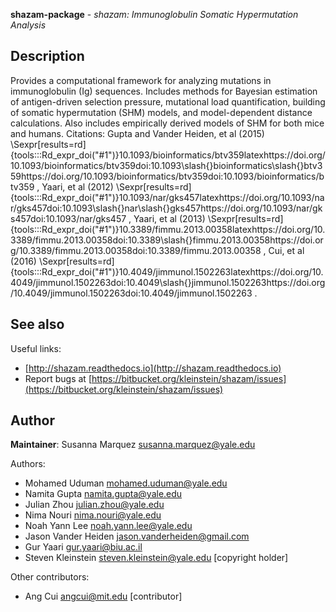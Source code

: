 **shazam-package** - *shazam: Immunoglobulin Somatic Hypermutation Analysis*

Description
--------------------

Provides a computational framework for analyzing mutations in immunoglobulin (Ig) sequences. Includes methods for Bayesian estimation of antigen-driven selection pressure, mutational load quantification, building of somatic hypermutation (SHM) models, and model-dependent distance calculations. Also includes empirically derived models of SHM for both mice and humans. Citations: Gupta and Vander Heiden, et al (2015) \Sexpr[results=rd]{tools:::Rd_expr_doi("#1")}10.1093/bioinformatics/btv359latexhttps://doi.org/10.1093/bioinformatics/btv359doi:10.1093\slash{}bioinformatics\slash{}btv359https://doi.org/10.1093/bioinformatics/btv359doi:10.1093/bioinformatics/btv359
, Yaari, et al (2012) \Sexpr[results=rd]{tools:::Rd_expr_doi("#1")}10.1093/nar/gks457latexhttps://doi.org/10.1093/nar/gks457doi:10.1093\slash{}nar\slash{}gks457https://doi.org/10.1093/nar/gks457doi:10.1093/nar/gks457
, Yaari, et al (2013) \Sexpr[results=rd]{tools:::Rd_expr_doi("#1")}10.3389/fimmu.2013.00358latexhttps://doi.org/10.3389/fimmu.2013.00358doi:10.3389\slash{}fimmu.2013.00358https://doi.org/10.3389/fimmu.2013.00358doi:10.3389/fimmu.2013.00358
, Cui, et al (2016) \Sexpr[results=rd]{tools:::Rd_expr_doi("#1")}10.4049/jimmunol.1502263latexhttps://doi.org/10.4049/jimmunol.1502263doi:10.4049\slash{}jimmunol.1502263https://doi.org/10.4049/jimmunol.1502263doi:10.4049/jimmunol.1502263
.








See also
-------------------

Useful links:

+  [http://shazam.readthedocs.io](http://shazam.readthedocs.io)
+  Report bugs at [https://bitbucket.org/kleinstein/shazam/issues](https://bitbucket.org/kleinstein/shazam/issues)





Author
-------------------

**Maintainer**: Susanna Marquez [susanna.marquez@yale.edu](susanna.marquez@yale.edu)

Authors:

+  Mohamed Uduman [mohamed.uduman@yale.edu](mohamed.uduman@yale.edu)
+  Namita Gupta [namita.gupta@yale.edu](namita.gupta@yale.edu)
+  Julian Zhou [julian.zhou@yale.edu](julian.zhou@yale.edu)
+  Nima Nouri [nima.nouri@yale.edu](nima.nouri@yale.edu)
+  Noah Yann Lee [noah.yann.lee@yale.edu](noah.yann.lee@yale.edu)
+  Jason Vander Heiden [jason.vanderheiden@gmail.com](jason.vanderheiden@gmail.com)
+  Gur Yaari [gur.yaari@biu.ac.il](gur.yaari@biu.ac.il)
+  Steven Kleinstein [steven.kleinstein@yale.edu](steven.kleinstein@yale.edu) [copyright holder]


Other contributors:

+  Ang Cui [angcui@mit.edu](angcui@mit.edu) [contributor]







